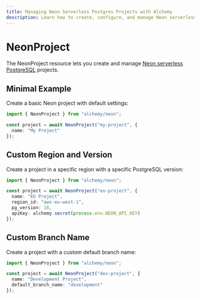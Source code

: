 ```yaml
---
title: Managing Neon Serverless Postgres Projects with Alchemy
description: Learn how to create, configure, and manage Neon serverless Postgres projects and databases using Alchemy.
---
```


# NeonProject

The NeonProject resource lets you create and manage [Neon serverless PostgreSQL](https://neon.tech) projects.

## Minimal Example

Create a basic Neon project with default settings:

```ts
import { NeonProject } from "alchemy/neon";

const project = await NeonProject("my-project", {
  name: "My Project"
});
```

## Custom Region and Version

Create a project in a specific region with a specific PostgreSQL version:

```ts
import { NeonProject } from "alchemy/neon";

const project = await NeonProject("eu-project", {
  name: "EU Project",
  region_id: "aws-eu-west-1", 
  pg_version: 16,
  apiKey: alchemy.secret(process.env.NEON_API_KEY)
});
```

## Custom Branch Name

Create a project with a custom default branch name:

```ts
import { NeonProject } from "alchemy/neon";

const project = await NeonProject("dev-project", {
  name: "Development Project",
  default_branch_name: "development"
});
```
